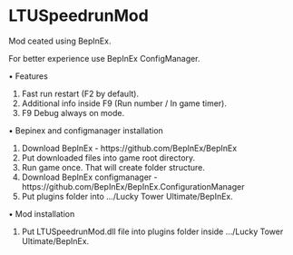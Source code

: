 # LTUSpeedrunMod

Mod ceated using BepInEx.

For better experience use BepInEx ConfigManager.

• Features 
<ol>
  <li>Fast run restart (F2 by default).</li>
  <li>Additional info inside F9 (Run number / In game timer).</li>
  <li>F9 Debug always on mode.</li>
</ol>

• Bepinex and configmanager installation
<ol>
  <li>Download BepInEx - https://github.com/BepInEx/BepInEx</li>
  <li>Put downloaded files into game root directory.</li>
  <li>Run game once. That will create folder structure.</li>
  <li>Download BepInEx configmanager -  https://github.com/BepInEx/BepInEx.ConfigurationManager</li>
  <li>Put plugins folder into .../Lucky Tower Ultimate/BepInEx.</li>
</ol>

• Mod installation
<ol>
  <li>Put LTUSpeedrunMod.dll file into plugins folder inside .../Lucky Tower Ultimate/BepInEx.</li>
</ol>
